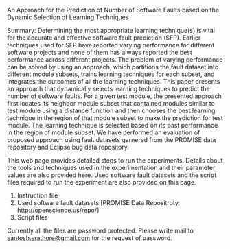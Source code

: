 An Approach for the Prediction of Number of Software Faults based on the Dynamic Selection of Learning Techniques

Summary:
Determining the most appropriate learning technique(s) is vital for the accurate and effective software fault prediction (SFP). Earlier techniques used for SFP have reported varying performance for different software projects and none of them has always reported the best performance across different projects. The problem of varying performance can be solved by using an approach, which partitions the fault dataset into different module subsets, trains learning techniques for each subset, and integrates the outcomes of all the learning techniques. This paper presents an approach that dynamically selects  learning techniques to predict the number of software faults. For a given test module, the presented approach first locates its neighbor module subset that contained modules similar to test module using a distance function and then chooses the best learning technique in the region of that module subset to make the prediction for test module. The learning technique is selected based on its past performance in the region of module subset. We have performed an evaluation of proposed approach using fault datasets garnered from the PROMISE data repository and Eclipse bug data repository.

This web page provides detailed steps to run the experiments. Details about the tools and techniques used in the experimentation and their parameter values are also provided here. Used software fault datasets and the script files required to run the experiment are also provided on this page.

1. Instruction file
2. Used software fault datasets [PROMISE Data Repositroty, http://openscience.us/repo/]
3. Script files


Currently all the files are password protected. Please write mail to santosh.srathore@gmail.com for the request of password. 
